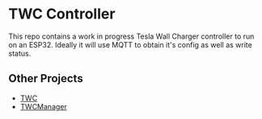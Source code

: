 # TWC Controller

This repo contains a work in progress Tesla Wall Charger controller to run on an ESP32.  Ideally it will use MQTT to obtain it's config as well as write status.

## Other Projects

* [TWC](https://github.com/craigpeacock/TWC)
* [TWCManager](https://github.com/ngardiner/TWCManager)